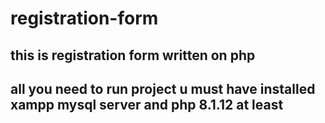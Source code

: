 # registration-form

## this is registration form written on php 
## all you need to run project u must have installed xampp mysql server and php 8.1.12 at least
